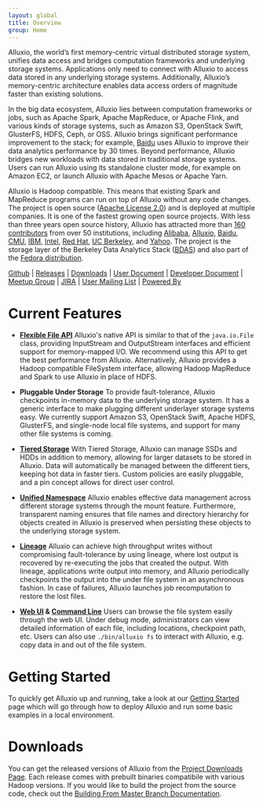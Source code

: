 ```yaml
---
layout: global
title: Overview
group: Home
---
```


Alluxio, the world’s first memory-centric virtual distributed storage system, unifies data access
and bridges computation frameworks and underlying storage systems. Applications only need to connect
with Alluxio to access data stored in any underlying storage systems. Additionally, Alluxio’s
memory-centric architecture enables data access orders of magnitude faster than existing solutions.

In the big data ecosystem, Alluxio lies between computation frameworks or jobs, such as Apache Spark,
Apache MapReduce, or Apache Flink, and various kinds of storage systems, such as Amazon S3, OpenStack
Swift, GlusterFS, HDFS, Ceph, or OSS. Alluxio brings significant performance improvement to the stack;
for example, [Baidu](https://www.baidu.com)
uses Alluxio to improve their data analytics performance by 30 times. Beyond performance, Alluxio
bridges new workloads with data stored in traditional storage systems. Users can run Alluxio using
its standalone cluster mode, for example on Amazon EC2, or launch Alluxio with Apache Mesos or
Apache Yarn.

Alluxio is Hadoop compatible. This means that existing Spark and MapReduce programs can run on top
of Alluxio without any code changes. The project is open source
([Apache License 2.0](https://github.com/alluxio/alluxio/blob/master/LICENSE)) and is deployed at
multiple companies. It is one of the fastest growing open source projects. With less than three
years open source history, Alluxio has attracted more than
[160 contributors](https://github.com/alluxio/alluxio/graphs/contributors) from over 50 institutions,
including [Alibaba](http://www.alibaba.com), [Alluxio](http://www.alluxio.com/), [Baidu](https://www.baidu.com),
[CMU](https://www.cmu.edu/), [IBM](https://www.ibm.com), [Intel](http://www.intel.com/),
[Red Hat](https://www.redhat.com/), [UC Berkeley](https://amplab.cs.berkeley.edu/),
and [Yahoo](https://www.yahoo.com/).
The project is the storage layer of the Berkeley Data Analytics Stack
([BDAS](https://amplab.cs.berkeley.edu/bdas/)) and also part of the
[Fedora distribution](https://fedoraproject.org/wiki/SIGs/bigdata/packaging).

[Github](https://github.com/alluxio/alluxio/) |
[Releases](http://alluxio.org/releases/) |
[Downloads](http://alluxio.org/downloads/) |
[User Document](Getting-Started.html) |
[Developer Document](Contributing-to-Alluxio.html) |
[Meetup Group](https://www.meetup.com/Alluxio/) |
[JIRA](https://tachyon.atlassian.net/browse/ALLUXIO) |
[User Mailing List](https://groups.google.com/forum/?fromgroups#!forum/alluxio-users) |
[Powered By](Powered-By-Alluxio.html)

# Current Features

* **[Flexible File API](File-System-API.html)** Alluxio's native API is similar to that of the
``java.io.File`` class, providing InputStream and OutputStream interfaces and efficient support for
memory-mapped I/O. We recommend using this API to get the best performance from Alluxio.
Alternatively, Alluxio provides a Hadoop compatible FileSystem interface, allowing Hadoop MapReduce
and Spark to use Alluxio in place of HDFS.

* **Pluggable Under Storage** To provide fault-tolerance, Alluxio checkpoints in-memory data to the
underlying storage system. It has a generic interface to make plugging different underlayer storage
systems easy. We currently support Amazon S3, OpenStack Swift, Apache HDFS, GlusterFS, and
single-node local file systems, and support for many other file systems is coming.

* **[Tiered Storage](Tiered-Storage-on-Alluxio.html)** With Tiered Storage, Alluxio can manage SSDs
and HDDs in addition to memory, allowing for larger datasets to be stored in Alluxio. Data will
automatically be managed between the different tiers, keeping hot data in faster tiers. Custom
policies are easily pluggable, and a pin concept allows for direct user control.

* **[Unified Namespace](Unified-and-Transparent-Namespace.html)** Alluxio enables effective
data management across different storage systems through the mount feature. Furthermore, 
transparent naming ensures that file names and directory hierarchy for objects created in Alluxio 
is preserved when persisting these objects to the underlying storage system.

* **[Lineage](Lineage-API.html)** Alluxio can achieve high throughput writes without compromising
fault-tolerance by using lineage, where lost output is recovered by re-executing the jobs that
created the output. With lineage, applications write output into memory, and Alluxio periodically
checkpoints the output into the under file system in an asynchronous fashion. In case of failures,
Alluxio launches job recomputation to restore the lost files.

* **[Web UI](Web-Interface.html) & [Command Line](Command-Line-Interface.html)** Users can browse
the file system easily through the web UI. Under debug mode, administrators can view detailed
information of each file, including locations, checkpoint path, etc. Users can also use
``./bin/alluxio fs`` to interact with Alluxio, e.g. copy data in and out of the file system.

# Getting Started

To quickly get Alluxio up and running, take a look at our [Getting Started](Getting-Started.html)
page which will go through how to deploy Alluxio and run some basic examples in a local environment.

# Downloads

You can get the released versions of Alluxio from the
[Project Downloads Page](http://alluxio.org/downloads). Each release comes with prebuilt
binaries compatibile with various Hadoop versions. If you would like to build the project from the
source code, check out the
[Building From Master Branch Documentation](Building-Alluxio-Master-Branch.html).
